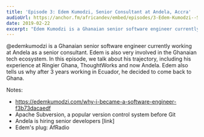 ```yaml
---
title: 'Episode 3: Edem Kumodzi, Senior Consultant at Andela, Accra'
audioUrl: https://anchor.fm/africandev/embed/episodes/3-Edem-Kumodzi--Senior-Consultant-at-Andela-e398gq
date: 2019-02-22
excerpt: "Edem Kumodzi is a Ghanaian senior software engineer currently working at Andela as a senior consultant. Edem is also very involved in the Ghanaian tech ecosystem. In this episode, we talk about his trajectory, including his experience at Ringier Ghana, ThoughtWorks and now Andela. Edem also tells us why after 3 years working in Ecuador, he decided to come back to Ghana"
---
```


@edemkumodzi is a Ghanaian senior software engineer currently working at Andela as a senior consultant. Edem is also very involved in the Ghanaian tech ecosystem.
In this episode, we talk about his trajectory, including his experience at Ringier Ghana, ThoughtWorks and now Andela. Edem also tells us why after 3 years working in Ecuador, he decided to come back to Ghana.

Notes:
- https://edemkumodzi.com/why-i-became-a-software-engineer-f3b73dacaedf
- Apache Subversion, a popular version control system before Git
- Andela is hiring senior developers [link]
- Edem's plug: AfRadio